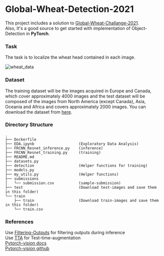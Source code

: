 # Global-Wheat-Detection-2021
This project includes a solution to [Global-Wheat-Challange-2021](https://www.aicrowd.com/challenges/global-wheat-challenge-2021).<br>
Also, It's a good source to get started with implementation of Object-Detection in **PyTorch**.

### Task
The task is to localize the wheat head contained in each image.

![wheat_data](https://user-images.githubusercontent.com/59660566/125678202-547f128a-eb5a-4e56-9890-2660247542a6.png)

### Dataset
The training dataset will be the images acquired in Europe and Canada, which cover approximately 4000 images and the test dataset will be composed of the images from North America (except Canada), Asia, Oceania and Africa and covers approximately 2000 images.
You can download the dataset from [here](https://www.aicrowd.com/challenges/global-wheat-challenge-2021/dataset_files).

### Directory Structure

```
.
├── Dockerfile 
├── EDA.ipynb                    (Exploratory Data Analysis)
├── FRCNN_Resnet_inference.py    (inference)
├── FRCNN_Resnet_training.py     (training)
├── README.md
├── datasets.py 
├── detection                    (Helper functions for training)
├── models.py 
├── my_utils.py                  (Helper functions)
├── submissions
│   └── submission.csv           (sample-submission)
├── test                         (Download test-images and save them in this folder)
└── train
    ├── train                    (Download train-images and save them in this folder)
    └── train.csv
```

### References
Use [Filtering-Outputs](https://github.com/ZFTurbo/Weighted-Boxes-Fusion) for filtering outputs during inference<br>
Use [TTA](https://github.com/kentaroy47/ODA-Object-Detection-ttA) for Test-time-augmentation<br>
[Pytorch-vision docs](https://pytorch.org/tutorials/intermediate/torchvision_tutorial.html)<br>
[Pytorch-vision github](https://github.com/pytorch/vision)

